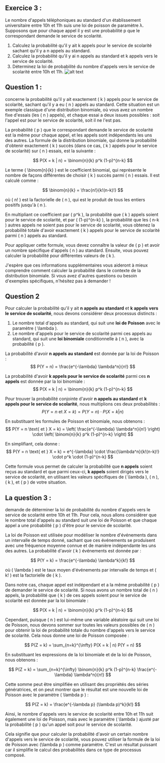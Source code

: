 ## Exercice 3 :
Le nombre d'appels téléphoniques au standard d'un établissement universitaire entre 10h et 11h suis une loi de poisson de paramètre λ. Supposons que pour chaque appel il y est une probabilité p que le correspondant demande le service de scolarité.

1. Calculez la probabilité qu'il y ait k appels pour le service de scolarité sachant qu'il y a n appels au standard.
2. Calculez la probabilité qu'il y ai n appels au standard et k appels vers le service de scolarité.
3. Déterminez la loi de probabilité du nombre d'appels vers le service de scolarité entre 10h et 11h. 
![alt text](Exercice3.png)



## Question 1 : 
concerne la probabilité qu'il y ait exactement \( k \) appels pour le service de scolarité, sachant qu'il y a eu \( n \) appels au standard. Cette situation est un exemple classique d'une distribution binomiale, où vous avez un nombre fixe d'essais (les \( n \) appels), et chaque essai a deux issues possibles : soit l'appel est pour le service de scolarité, soit il ne l'est pas.

La probabilité \( p \) que le correspondant demande le service de scolarité est la même pour chaque appel, et les appels sont indépendants les uns des autres. La formule de la distribution binomiale, qui donne la probabilité d'obtenir exactement \( k \) succès (dans ce cas, \( k \) appels pour le service de scolarité) sur \( n \) essais, est la suivante :

$$ P(X = k | n) = \binom{n}{k} p^k (1-p)^{n-k} $$

Le terme \( \binom{n}{k} \) est le coefficient binomial, qui représente le nombre de façons différentes de choisir \( k \) succès parmi \( n \) essais. Il est calculé comme :

$$ \binom{n}{k} = \frac{n!}{k!(n-k)!} $$

où \( n! \) est la factorielle de \( n \), qui est le produit de tous les entiers positifs jusqu'à \( n \).

En multipliant ce coefficient par \( p^k \), la probabilité que \( k \) appels soient pour le service de scolarité, et par \( (1-p)^{n-k} \), la probabilité que les \( n-k \) autres appels ne soient pas pour le service de scolarité, vous obtenez la probabilité totale d'avoir exactement \( k \) appels pour le service de scolarité parmi \( n \) appels au standard.

Pour appliquer cette formule, vous devez connaître la valeur de \( p \) et avoir un nombre spécifique d'appels \( n \) au standard. Ensuite, vous pouvez calculer la probabilité pour différentes valeurs de \( k \).

J'espère que ces informations supplémentaires vous aideront à mieux comprendre comment calculer la probabilité dans le contexte de la distribution binomiale. Si vous avez d'autres questions ou besoin d'exemples spécifiques, n'hésitez pas à demander !
## Question 2

Pour calculer la probabilité qu'il y ait **n appels au standard** et **k appels vers le service de scolarité**, nous devons considérer deux processus distincts :

1. Le nombre total d'appels au standard, qui suit une **loi de Poisson** avec le paramètre \( \lambda \).
2. Le nombre d'appels pour le service de scolarité parmi ces appels au standard, qui suit une **loi binomiale** conditionnelle à \( n \), avec la probabilité \( p \).

La probabilité d'avoir **n appels au standard** est donnée par la loi de Poisson :
$$ P(Y = n) = \frac{e^{-\lambda} \lambda^n}{n!} $$

La probabilité d'avoir **k appels pour le service de scolarité** parmi ces **n appels** est donnée par la loi binomiale :
$$ P(X = k | n) = \binom{n}{k} p^k (1-p)^{n-k} $$

Pour trouver la probabilité conjointe d'avoir **n appels au standard** et **k appels pour le service de scolarité**, nous multiplions ces deux probabilités :
$$ P(Y = n \text{ et } X = k) = P(Y = n) \cdot P(X = k | n) $$

En substituant les formules de Poisson et binomiale, nous obtenons :
$$ P(Y = n \text{ et } X = k) = \left( \frac{e^{-\lambda} \lambda^n}{n!} \right) \cdot \left( \binom{n}{k} p^k (1-p)^{n-k} \right) $$

En simplifiant, cela donne :
$$ P(Y = n \text{ et } X = k) = e^{-\lambda} \cdot \frac{\lambda^n}{k!(n-k)!} \cdot p^k \cdot (1-p)^{n-k} $$

Cette formule vous permet de calculer la probabilité que **n appels** soient reçus au standard et que parmi ceux-ci, **k appels** soient dirigés vers le service de scolarité, en utilisant les valeurs spécifiques de \( \lambda \), \( n \), \( k \), et \( p \) de votre situation.

## La question 3 :
demande de déterminer la loi de probabilité du nombre d'appels vers le service de scolarité entre 10h et 11h. Pour cela, nous allons considérer que le nombre total d'appels au standard suit une loi de Poisson et que chaque appel a une probabilité \( p \) d'être pour le service de scolarité.

La loi de Poisson est utilisée pour modéliser le nombre d'événements dans un intervalle de temps donné, sachant que ces événements se produisent avec une fréquence moyenne connue et de manière indépendante les uns des autres. La probabilité d'avoir \( k \) événements est donnée par :

$$ P(Y = k) = \frac{e^{-\lambda} \lambda^k}{k!} $$

où \( \lambda \) est le taux moyen d'événements par intervalle de temps et \( k! \) est la factorielle de \( k \).

Dans notre cas, chaque appel est indépendant et a la même probabilité \( p \) de demander le service de scolarité. Si nous avons un nombre total de \( n \) appels, la probabilité que \( k \) de ces appels soient pour le service de scolarité est donnée par la loi binomiale :

$$ P(X = k | n) = \binom{n}{k} p^k (1-p)^{n-k} $$

Cependant, puisque \( n \) est lui-même une variable aléatoire qui suit une loi de Poisson, nous devons sommer sur toutes les valeurs possibles de \( n \) pour obtenir la loi de probabilité totale du nombre d'appels vers le service de scolarité. Cela nous donne une loi de Poisson composée :

$$ P(Z = k) = \sum_{n=k}^{\infty} P(X = k | n) P(Y = n) $$

En substituant les expressions de la loi binomiale et de la loi de Poisson, nous obtenons :

$$ P(Z = k) = \sum_{n=k}^{\infty} \binom{n}{k} p^k (1-p)^{n-k} \frac{e^{-\lambda} \lambda^n}{n!} $$

Cette somme peut être simplifiée en utilisant des propriétés des séries génératrices, et on peut montrer que le résultat est une nouvelle loi de Poisson avec le paramètre \( \lambda p \) :

$$ P(Z = k) = \frac{e^{-\lambda p} (\lambda p)^k}{k!} $$

Ainsi, le nombre d'appels vers le service de scolarité entre 10h et 11h suit également une loi de Poisson, mais avec le paramètre \( \lambda \) ajusté par la probabilité \( p \) qu'un appel soit pour le service de scolarité.

Cela signifie que pour calculer la probabilité d'avoir un certain nombre d'appels vers le service de scolarité, vous pouvez utiliser la formule de la loi de Poisson avec \(\lambda p \) comme paramètre. C'est un résultat puissant car il simplifie le calcul des probabilités dans ce type de processus composé. 